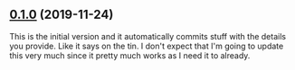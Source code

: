## [0.1.0](https://github.com/autosuite/autocommit/tree/0.1.0) (2019-11-24)

This is the initial version and it automatically commits stuff with the details you provide. Like it says on the tin. I don't expect that I'm going to update this very much since it pretty much works as I need it to already.